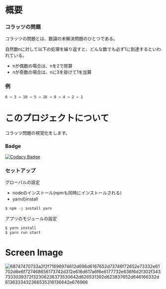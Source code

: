 # 概要

### コラッツの問題

コラッツの問題とは、数論の未解決問題のひとつである。

自然数nに対して以下の処理を繰り返すと、どんな数でも必ず1に到達するといわれている。

- nが偶数の場合は、nを2で除算
- nが奇数の場合は、nに3を掛けて1を加算

### 例

```
6 → 3 → 10 → 5 → 16 → 8 → 4 → 2 → 1
```

# このプロジェクトについて

コラッツ問題の視覚化をします。

### Badge

[![Codacy Badge](https://app.codacy.com/project/badge/Grade/2593df58cd2a4c269c4be753b93307cd)](https://app.codacy.com/gh/ishi720/collatz_visualization/dashboard?utm_source=gh&utm_medium=referral&utm_content=&utm_campaign=Badge_grade)


### セットアップ

グローバルの設定

- nodeのインストール(npmも同時にインストールされる)
- yarnのinstall

```bash
$ npm -g install yarn
```

アプリのモジュールの設定

```bash
$ yarn install
$ yarn run start
```

# Screen Image

![68747470733a2f2f71696974612d696d6167652d73746f72652e73332e61702d6e6f727468656173742d312e616d617a6f6e6177732e636f6d2f302f3437333039372f32306236373530642d626531392d623837652d646166332d6136333432366535316136642e676966](https://github.com/ishi720/collatz_visualization/assets/26811527/22307a49-1f64-47ef-b33e-9043d349852c)

